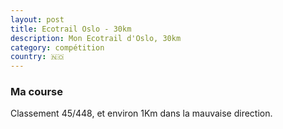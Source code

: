 ```yaml
---
layout: post
title: Ecotrail Oslo - 30km
description: Mon Ecotrail d'Oslo, 30km
category: compétition
country: 🇳🇴
---
```


### Ma course

Classement 45/448, et environ 1Km dans la mauvaise direction.

<iframe
  height='405'
  width='100%'
  frameborder='0'
  allowtransparency='true'
  scrolling='no'
  data-src='https://www.strava.com/activities/583244352/embed/a54b37cdee6560cf8664131fda92c653a8b3a318'
  onload='lzld(this)'>
</iframe>
